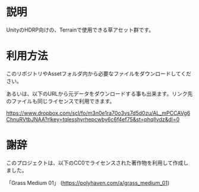 # 説明

UnityのHDRP向けの、Terrainで使用できる草アセット群です。

# 利用方法

このリポジトリやAssetフォルダ内から必要なファイルをダウンロードしてください。

あるいは、以下のURLから元データをダウンロードする事も出来ます。リンク先のファイルも同じライセンスで利用できます。

https://www.dropbox.com/scl/fo/m3n0e1ra70o3vs7d5d0zu/AL_mPCCAVg6ChnuRVtbJNAA?rlkey=tqlesshyrhepcwby6c6f4ef75&st=phqllvdz&dl=0

# 謝辞

このプロジェクトは、以下のCC0でライセンスされた著作物を利用して作成しました。

「Grass Medium 01」 (https://polyhaven.com/a/grass_medium_01)
